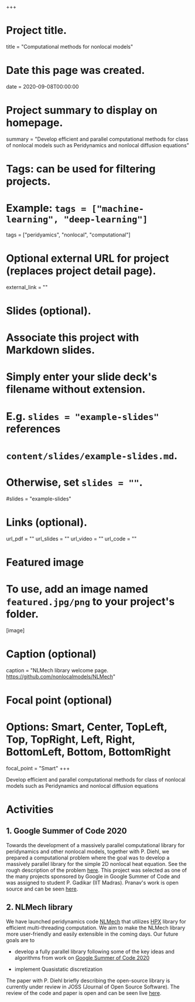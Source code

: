 +++
# Project title.
title = "Computational methods for nonlocal models"

# Date this page was created.
date = 2020-09-08T00:00:00

# Project summary to display on homepage.
summary = "Develop efficient and parallel computational methods for class of nonlocal models such as Peridynamics and nonlocal diffusion equations"

# Tags: can be used for filtering projects.
# Example: `tags = ["machine-learning", "deep-learning"]`
tags = ["peridyamics", "nonlocal", "computational"]

# Optional external URL for project (replaces project detail page).
external_link = ""

# Slides (optional).
#   Associate this project with Markdown slides.
#   Simply enter your slide deck's filename without extension.
#   E.g. `slides = "example-slides"` references 
#   `content/slides/example-slides.md`.
#   Otherwise, set `slides = ""`.
#slides = "example-slides"

# Links (optional).
url_pdf = ""
url_slides = ""
url_video = ""
url_code = ""


# Featured image
# To use, add an image named `featured.jpg/png` to your project's folder. 
[image]
  # Caption (optional)
  caption = "NLMech library welcome page. https://github.com/nonlocalmodels/NLMech"
  
  # Focal point (optional)
  # Options: Smart, Center, TopLeft, Top, TopRight, Left, Right, BottomLeft, Bottom, BottomRight
  focal_point = "Smart"
+++

Develop efficient and parallel computational methods for class of nonlocal models such as Peridynamics and nonlocal diffusion equations

# Activities

## 1. Google Summer of Code 2020
Towards the development of a massively parallel computational library for peridynamics and other nonlocal models, together with P. Diehl, we prepared a computational problem where the goal was to develop a massively parallel library for the simple 2D nonlocal heat equation. See the rough description of the problem [here](https://github.com/nonlocalmodels/nonlocalheatequation/blob/master/description/problem_description.pdf). This project was selected as one of the many projects sponsored by Google in Google Summer of Code and was assigned to student P. Gadikar (IIT Madras). Pranav's work is open source and can be seen [here](https://github.com/nonlocalmodels/nonlocalheatequation). 

## 2. NLMech library
We have launched peridynamics code [NLMech](https://github.com/nonlocalmodels/NLMech) that utilizes [HPX](https://github.com/STEllAR-GROUP/hpx) library for efficient multi-threading computation. We aim to make the NLMech library more user-friendly and easily extensible in the coming days. Our future goals are to 

- develop a fully parallel library following some of the key ideas and algorithms from work on [Google Summer of Code 2020](https://summerofcode.withgoogle.com/projects/#6693763189047296)

- implement Quasistatic discretization

The paper with P. Diehl briefly describing the open-source library is currently under review in JOSS (Journal of Open Source Software). The review of the code and paper is open and can be seen live [here](https://github.com/openjournals/joss-reviews/issues/2898).
